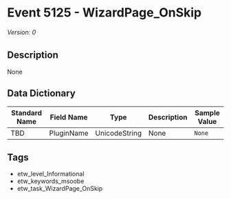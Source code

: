 # Event 5125 - WizardPage_OnSkip
###### Version: 0

## Description
None

## Data Dictionary
|Standard Name|Field Name|Type|Description|Sample Value|
|---|---|---|---|---|
|TBD|PluginName|UnicodeString|None|`None`|

## Tags
* etw_level_Informational
* etw_keywords_msoobe
* etw_task_WizardPage_OnSkip